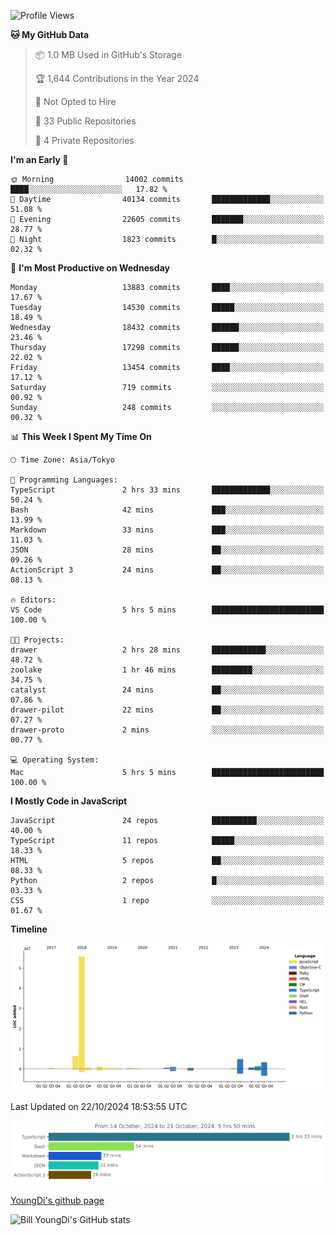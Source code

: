 <!--START_SECTION:waka-->
![Profile Views](http://img.shields.io/badge/Profile%20Views-30-blue)

**🐱 My GitHub Data** 

> 📦 1.0 MB Used in GitHub's Storage 
 > 
> 🏆 1,644 Contributions in the Year 2024
 > 
> 🚫 Not Opted to Hire
 > 
> 📜 33 Public Repositories 
 > 
> 🔑 4 Private Repositories 
 > 
**I'm an Early 🐤** 

```text
🌞 Morning                14002 commits       ████░░░░░░░░░░░░░░░░░░░░░   17.82 % 
🌆 Daytime                40134 commits       █████████████░░░░░░░░░░░░   51.08 % 
🌃 Evening                22605 commits       ███████░░░░░░░░░░░░░░░░░░   28.77 % 
🌙 Night                  1823 commits        █░░░░░░░░░░░░░░░░░░░░░░░░   02.32 % 
```
📅 **I'm Most Productive on Wednesday** 

```text
Monday                   13883 commits       ████░░░░░░░░░░░░░░░░░░░░░   17.67 % 
Tuesday                  14530 commits       █████░░░░░░░░░░░░░░░░░░░░   18.49 % 
Wednesday                18432 commits       ██████░░░░░░░░░░░░░░░░░░░   23.46 % 
Thursday                 17298 commits       ██████░░░░░░░░░░░░░░░░░░░   22.02 % 
Friday                   13454 commits       ████░░░░░░░░░░░░░░░░░░░░░   17.12 % 
Saturday                 719 commits         ░░░░░░░░░░░░░░░░░░░░░░░░░   00.92 % 
Sunday                   248 commits         ░░░░░░░░░░░░░░░░░░░░░░░░░   00.32 % 
```


📊 **This Week I Spent My Time On** 

```text
🕑︎ Time Zone: Asia/Tokyo

💬 Programming Languages: 
TypeScript               2 hrs 33 mins       █████████████░░░░░░░░░░░░   50.24 % 
Bash                     42 mins             ███░░░░░░░░░░░░░░░░░░░░░░   13.99 % 
Markdown                 33 mins             ███░░░░░░░░░░░░░░░░░░░░░░   11.03 % 
JSON                     28 mins             ██░░░░░░░░░░░░░░░░░░░░░░░   09.26 % 
ActionScript 3           24 mins             ██░░░░░░░░░░░░░░░░░░░░░░░   08.13 % 

🔥 Editors: 
VS Code                  5 hrs 5 mins        █████████████████████████   100.00 % 

🐱‍💻 Projects: 
drawer                   2 hrs 28 mins       ████████████░░░░░░░░░░░░░   48.72 % 
zoolake                  1 hr 46 mins        █████████░░░░░░░░░░░░░░░░   34.75 % 
catalyst                 24 mins             ██░░░░░░░░░░░░░░░░░░░░░░░   07.86 % 
drawer-pilot             22 mins             ██░░░░░░░░░░░░░░░░░░░░░░░   07.27 % 
drawer-proto             2 mins              ░░░░░░░░░░░░░░░░░░░░░░░░░   00.77 % 

💻 Operating System: 
Mac                      5 hrs 5 mins        █████████████████████████   100.00 % 
```

**I Mostly Code in JavaScript** 

```text
JavaScript               24 repos            ██████████░░░░░░░░░░░░░░░   40.00 % 
TypeScript               11 repos            █████░░░░░░░░░░░░░░░░░░░░   18.33 % 
HTML                     5 repos             ██░░░░░░░░░░░░░░░░░░░░░░░   08.33 % 
Python                   2 repos             █░░░░░░░░░░░░░░░░░░░░░░░░   03.33 % 
CSS                      1 repo              ░░░░░░░░░░░░░░░░░░░░░░░░░   01.67 % 
```



**Timeline**

![Lines of Code chart](https://raw.githubusercontent.com/Youngdi/Youngdi/master/assets/bar_graph.png)


 Last Updated on 22/10/2024 18:53:55 UTC
<!--END_SECTION:waka-->

![wakatime](./images/stat.svg)

[YoungDi's github page](https://youngdi.github.io)

![Bill YoungDi's GitHub stats](https://github-readme-stats.vercel.app/api?username=youngdi&count_private=true&show_icons=true)
